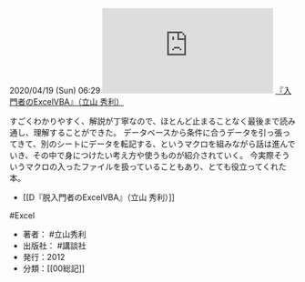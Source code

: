 2020/04/19 (Sun) 06:29
[![](https://gyazo.com/d2f3968b3eb289c92917b3458002ea71.img)](http://amzn.to/2XMyjA8)
[『入門者のExcelVBA』（立山 秀利）](https://amzn.to/2XMyjA8)

すごくわかりやすく、解説が丁寧なので、ほとんど止まることなく最後まで読み通し、理解することができた。
データベースから条件に合うデータを引っ張ってきて、別のシートにデータを転記する、というマクロを組みながら話は進んでいき、その中で身につけたい考え方や使うものが紹介されていく。
今実際そういうマクロの入ったファイルを扱っていることもあり、とても役立ってくれた本。

- [[D『脱入門者のExcelVBA』（立山 秀利）]]

#Excel

- 著者： #立山秀利
- 出版社： #講談社
- 発行：2012
- 分類：[[00総記]]
